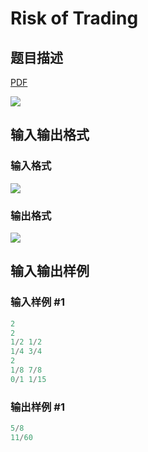 # Risk of Trading

## 题目描述

[problemUrl]: https://uva.onlinejudge.org/index.php?option=com_onlinejudge&Itemid=8&category=861&page=show_problem&problem=4756

[PDF](https://uva.onlinejudge.org/external/128/p12891.pdf)

![](https://cdn.luogu.com.cn/upload/vjudge_pic/UVA12891/4aa8d4b62308b77d668c95bb0b87a58e65a4e5cb.png)

## 输入输出格式

### 输入格式

![](https://cdn.luogu.com.cn/upload/vjudge_pic/UVA12891/60c56380aa8d23a2dc0834407a8ce62b699369ec.png)

### 输出格式

![](https://cdn.luogu.com.cn/upload/vjudge_pic/UVA12891/870d5c778993fb08ac00c514fc3951cc78a82081.png)

## 输入输出样例

### 输入样例 #1

```cpp
2
2
1/2 1/2
1/4 3/4
2
1/8 7/8
0/1 1/15
```


### 输出样例 #1

```cpp
5/8
11/60
```



